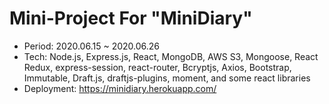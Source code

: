 Mini-Project For "MiniDiary"
==========

- Period: 2020.06.15 ~ 2020.06.26
- Tech: Node.js, Express.js, React, MongoDB, AWS S3, Mongoose, React Redux, express-session, react-router, Bcryptjs, Axios, Bootstrap, Immutable, Draft.js, draftjs-plugins, moment, and some react libraries
- Deployment: https://minidiary.herokuapp.com/

